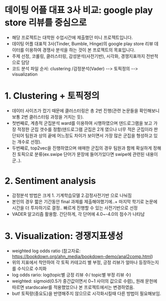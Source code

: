 # 데이팅 어플 대표 3사 비교: google play store 리뷰를 중심으로
- 해당 프로젝트는 대학원 수업시간에 제출했던 미니 프로젝트입니다.
- 데이팅 어플 대표적 3사(Tinder, Bumble, Hinge)의 google play store 리뷰 데이터를 이용하여 경쟁사 분석을 하는 것이 본 프로젝트의 목표입니다.
- 주제 선정, 코롤링, 클러스터링, 감성분석(사전기반), 시각화, 경쟁지표까지 전반적으로 담당
- 코드 분석 파일 순서: clustering /감정분석(Vader) --> 토픽정의 --> visualization

# 1. Clustering + 토픽정의
- 데이터 사이즈가 컸기 때문에 클러스터링은 총 2번 진행(관련 논문들을 확인해보니 보통 2번 클러스터링 과정을 거치는 듯). 
- 첫번째로, 계층적 군집분석 ward를 이용하여 시행하였으며 덴드로그램을 보고 가장 적정한 군집 갯수를 정함(덴드로그램 군집은 2개 였으나 너무 적은 군집이라 판단되어 팀원과 상의 끝에 어느정도 차이가 보이면서 가장 많은 군집을 형성하고 있는 개수로 선정).
- 두번째로, top2vec을 진행하였으며 애매한 군집의 경우 팀원과 함께 확실하게 정해진 토픽으로 분류(ex.swipe 단어가 문장에 들어가있다면 swipe에 관련된 내용이군..). 

# 2. Sentiment analysis
- 감정분석 방법은 크게 1. 기계학습모델 2.감정사전기반 으로 나눠짐
- 본인의 경우 짧은 기간동안 final 과제를 제출해야했기에..+ 마지막 학기로 논문에 시간을 더 투자하기로 결정.. 빠르게 진행할 수 있는 사전기반으로 선정
- VADER 알고리즘 활용함. 간단하게, 각 단어에 4.0~-4.0의 점수가 나타남

# 3. Visualization: 경쟁지표생성
- weighted log odds ratio (참고자료: https://bookdown.org/ahn_media/bookdown-demo/anal2comp.html)
- 위의 지표에서 착안하여 각 토픽 카테고리 별 부정, 긍정 리뷰가 얼마나 등장하는지를 수식으로 수치화
- log odds rario: log(topic별 긍정 리뷰 수/ topic별 부정 리뷰 수)
- weighted: sigmoid(0.5가 중간값이면서 0~1 사이의 값으로 수렴)_ 원래 문헌에 따르면 stardscaler를 적용했었으나 본 프로젝트에서는 변경하였음.
- but! 토픽량(중요도)을 반영해주지 않으므로 시각화시킬때 다른 방법이 필요해보임.
